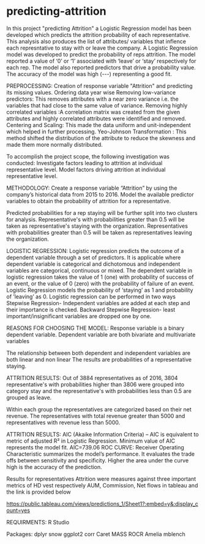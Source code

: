 # predicting-attrition
In this project "predicting Attrition" a Logistic Regression model has been developed which predicts the attrition probability of each representative. This analysis also produces the list of attributes/ variables that inflence each represntative to stay with or leave the company. 
A Logistic Regression model was developed to predict the probability of reps attrition.
The model reported a value of ‘0’ or ‘1’ associated with ‘leave’ or ‘stay’ respectively for each rep.
The model also reported predictors that drive a probability value.
The accuracy of the model was high (---) representing a good fit.

PREPROCESSING:
Creation of response variable "Attrition" and predicting its missing values.
Ordering data year wise
Removing low-variance predictors: This removes attributes with a near zero variance i.e. the variables that had close to the same value of variance. 
Removing highly correlated variables :A correlation matrix was created from the given attributes and highly correlated attributes were identified and removed. 
Centering and Scaling: This made the data uniform and unit-independent which helped in further processing.
Yeo-Johnson Transformation : This method shifted the distribution of the attribute to reduce the skewness and made them more normally distributed. 

To accomplish the project scope, the following investigation was conducted:
Investigate factors leading to attrition at individual representative level. 
Model factors driving  attrition at individual representative level.

METHODOLOGY:
Create a response variable “Attrition” by using the company’s historical data from 2015 to 2016. 
Model the available predictor variables to obtain the probability of attrition for a  representative.

Predicted probabilities for a rep staying will be further split into two clusters for analysis. 
Representative's with probabilities greater than 0.5 will be taken as representative's staying with the organization. 
Representatives with probabilities greater than 0.5 will be taken as representatives leaving 	the organization.

LOGISTIC REGRESSION:
Logistic regression predicts the outcome of a dependent variable through a set of predictors. 
It is applicable where dependent variable is categorical and dichotomous and independent variables are categorical, continuous or mixed. 
The dependent variable in logistic regression takes the value of 1 (one) with probability of success of an event, or the value of 0 (zero) with the probability of failure of an event. Logistic Regression models the probability of ‘staying’ as 1 and probability of ’leaving’ as 0.
Logistic regression can be performed in two ways
Stepwise Regression- Independent variables are added at each step and their importance is checked.
Backward Stepwise Regression- least important/insignificant variables are dropped one by one.


REASONS FOR CHOOSING THE MODEL:
Response variable is a binary dependent variable.
Dependent variable are both bivariate and multivariate variables 

The relationship between both dependent and independent variables are both linear and non linear
The results are probabilities of a representative staying.

ATTRITION RESULTS:
Out of 3884 representatives as of 2016, 3804 representative's with probabilities higher than 3806 were grouped into category stay and the representative's with probabilities less than 0.5 are grouped as leave. 

Within each group the representatives are categorized based on their net revenue. The representatives with total revenue greater than 5000 and representatives with revenue less than 5000.


ATTRITION RESULTS:
AIC (Akaike Information Criteria) – AIC is equivalent to metric of adjusted R² in Logistic Regression. Minimum value of AIC represents the model fit.
                                                AIC=739.06
ROC CURVE:  Receiver Operating Characteristic summarizes the model’s performance. It evaluates the trade offs between sensitivity and  specificity. Higher the area under the curve high is the accuracy of the prediction.


Results for representatives Attrition were measures against three important metrics of HD vest respectively AUM, Commission, Net flows in tableau and the link is provided below


https://public.tableau.com/views/predictions_1/Sheet1?:embed=y&:display_count=yes 



REQUIRMENTS:
R Studio

Packages:
dplyr
snow
ggplot2
corr
Caret
MASS
ROCR
Amelia
mblench
 

